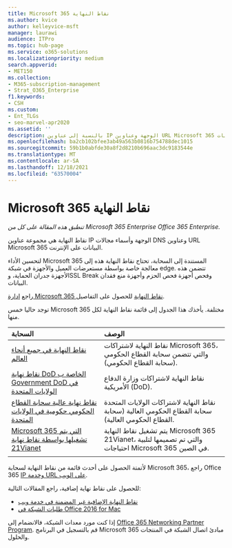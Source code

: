 ```yaml
---
title: Microsoft 365 نقاط النهاية
ms.author: kvice
author: kelleyvice-msft
manager: laurawi
audience: ITPro
ms.topic: hub-page
ms.service: o365-solutions
ms.localizationpriority: medium
search.appverid:
- MET150
ms.collection:
- M365-subscription-management
- Strat_O365_Enterprise
f1.keywords:
- CSH
ms.custom:
- Ent_TLGs
- seo-marvel-apr2020
ms.assetid: ''
description: بالنسبة إلى عناوين IP الوجهة وعناوين URL Microsoft 365 المرور، استخدم قائمة المقالات هذه لنقاط نهاية الإنترنت لسحابات Microsoft 365 مختلفة.
ms.openlocfilehash: ba2cb102bfee3ab49a563b0816b754788dec1015
ms.sourcegitcommit: 59b1b0abfde30a8f2d8210b696aac3dc9183544e
ms.translationtype: MT
ms.contentlocale: ar-SA
ms.lasthandoff: 12/18/2021
ms.locfileid: "63570004"
---
```

# <a name="microsoft-365-endpoints"></a>Microsoft 365 نقاط النهاية

*تنطبق هذه المقالة على كل من Microsoft 365 Enterprise Office 365 Enterprise.*

نقاط النهاية هي مجموعة عناوين IP الوجهة وأسماء مجالات DNS وعناوين URL Microsoft 365 البيانات على الإنترنت. 

لتحسين الأداء Microsoft 365 المستندة إلى السحابة، تحتاج نقاط النهاية هذه إلى معالجة خاصة بواسطة مستعرضات العميل والأجهزة في شبكة edge. تتضمن هذه الأجهزة جدران الحماية، وSSL Break وفحص أجهزة فحص الحزم وأجهزة منع فقدان البيانات.

راجع [إدارة Microsoft 365 نقاط النهاية](managing-office-365-endpoints.md) للحصول على التفاصيل.

توجد حاليا خمس Microsoft 365 مختلفة. يأخذك هذا الجدول إلى قائمة نقاط النهاية لكل منها.

| السحابة | الوصف |
|:-------|:-----|
| [نقاط النهاية في جميع أنحاء العالم](urls-and-ip-address-ranges.md) | نقاط النهاية لاشتراكات Microsoft 365، والتي تتضمن سحابة القطاع الحكومي (سحابة القطاع الحكومي). |
| [نقاط نهاية DoD الخاصة ب Government DoD في الولايات المتحدة](microsoft-365-u-s-government-dod-endpoints.md) | نقاط النهاية لاشتراكات وزارة الدفاع الأمريكية (DoD). |
| [نقاط نهاية عالية سحابة القطاع الحكومي حكومية في الولايات المتحدة](microsoft-365-u-s-government-gcc-high-endpoints.md) | نقاط النهاية لاشتراكات الولايات المتحدة سحابة القطاع الحكومي العالية (سحابة القطاع الحكومي العالية). |
| [Microsoft 365 التي يتم تشغيلها بواسطة نقاط نهاية 21Vianet](urls-and-ip-address-ranges-21vianet.md) | يتم تشغيل نقاط النهاية Microsoft 365 21Vianet، والتي تم تصميمها لتلبية احتياجات Microsoft 365 في الصين. |
|||

لأتمتة الحصول على أحدث قائمة من نقاط النهاية لسحابة Microsoft 365، راجع Office 365 [IP وخدمة URL على الويب](microsoft-365-ip-web-service.md).

للحصول على نقاط نهاية إضافية، راجع المقالات التالية:

- [نقاط النهاية الإضافية غير المضمنة في خدمة ويب](additional-office365-ip-addresses-and-urls.md)
- [طلبات الشبكة في Office 2016 for Mac](network-requests-in-office-2016-for-mac.md)

إذا كنت مورد معدات الشبكة، فالانضمام إلى [Office 365 Networking Partner Program](microsoft-365-networking-partner-program.md). قم بالتسجيل في البرنامج Microsoft 365 مبادئ اتصال الشبكة في المنتجات والحلول. 
